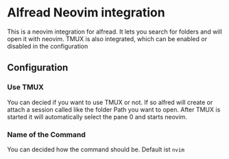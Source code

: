# Alfread Neovim integration

This is a neovim integration for alfread.
It lets you search for folders and will open it with neovim.
TMUX is also integrated, which can be enabled or disabled in the configuration

## Configuration

### Use TMUX

You can decied if you want to use TMUX or not.
If so alfred will create or attach a session called like the folder Path you want to open.
After TMUX is started it will automatically select the pane 0 and starts neovim.

### Name of the Command

You can decided how the command should be.
Default ist `nvim`
